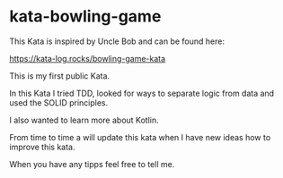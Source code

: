 # kata-bowling-game

This Kata is inspired by Uncle Bob and can be found here:

https://kata-log.rocks/bowling-game-kata

This is my first public Kata.

In this Kata I tried TDD, looked for ways to separate logic from data and used the SOLID principles.

I also wanted to learn more about Kotlin.

From time to time a will update this kata when I have new ideas how to improve this kata.

When you have any tipps feel free to tell me.
